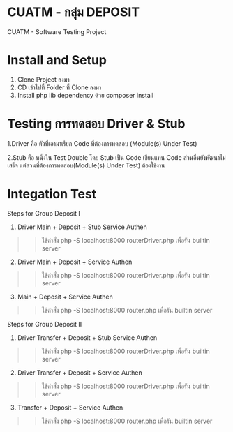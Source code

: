 # CUATM - กลุ่ม DEPOSIT
CUATM - Software Testing Project

# Install and Setup

1. Clone  Project ลงมา
2. CD เข้าไปที่ Folder ที่ Clone ลงมา
3. Install php lib dependency ด้วย composer install

# Testing การทดสอบ Driver & Stub
1.Driver คือ ตัวที่เอามาเรียก Code ที่ต้องการทดสอบ (Module(s) Under Test)

2.Stub คือ หนึ่งใน Test Double โดย Stub เป็น Code เขียนแทน Code ส่วนอื่นยังพัฒนาไม่เสร็จ แต่ส่วนที่ต้องการทดสอบ(Module(s) Under Test) ต้องใช้งาน

# Integation Test
Steps for Group Deposit I
1. Driver Main + Deposit + Stub Service Authen
>> ใช้คำสั่ง php -S localhost:8000 routerDriver.php เพื่อรัน builtin server
2. Driver Main + Deposit + Service Authen
>> ใช้คำสั่ง php -S localhost:8000 routerDriver.php เพื่อรัน builtin server
3. Main + Deposit + Service Authen
>> ใช้คำสั่ง php -S localhost:8000 router.php เพื่อรัน builtin server

Steps for Group Deposit II
1. Driver Transfer + Deposit + Stub Service Authen
>> ใช้คำสั่ง php -S localhost:8000 routerDriver.php เพื่อรัน builtin server
2. Driver Transfer + Deposit + Service Authen
>> ใช้คำสั่ง php -S localhost:8000 routerDriver.php เพื่อรัน builtin server
3. Transfer + Deposit + Service Authen
>> ใช้คำสั่ง php -S localhost:8000 router.php เพื่อรัน builtin server

